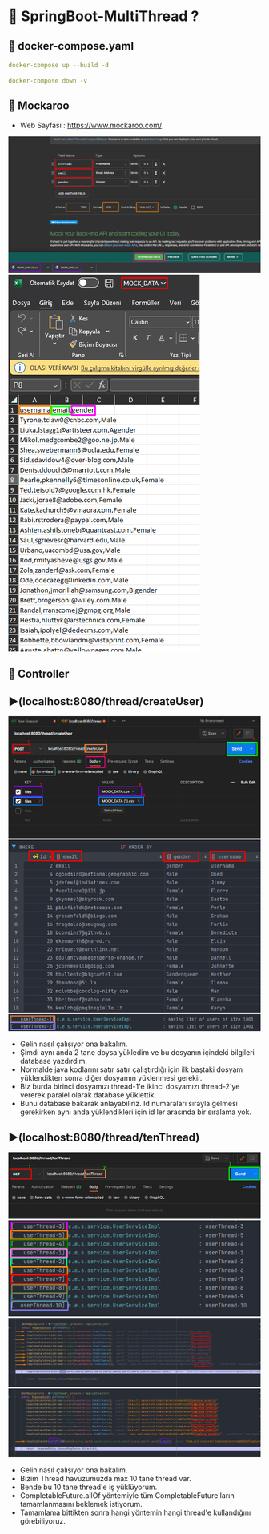 # 🎯 SpringBoot-MultiThread ?

## 📌 docker-compose.yaml

```yaml
docker-compose up --build -d
```

```yaml
docker-compose down -v
```

## 📌 Mockaroo

* Web Sayfası : https://www.mockaroo.com/

<img src="https://github.com/rasitesdmr/SpringBoot-MultiThread/blob/master/image/th1.png">

<img src="https://github.com/rasitesdmr/SpringBoot-MultiThread/blob/master/image/th2.png">

## 📌 Controller

## ▶️(localhost:8080/thread/createUser)

<img src="https://github.com/rasitesdmr/SpringBoot-MultiThread/blob/master/image/th3.png">

<img src="https://github.com/rasitesdmr/SpringBoot-MultiThread/blob/master/image/th4.png">

<img src="https://github.com/rasitesdmr/SpringBoot-MultiThread/blob/master/image/th5.png">

* Gelin nasıl çalışıyor ona bakalım. 
* Şimdi aynı anda 2 tane doysa yükledim ve bu dosyanın içindeki bilgileri database yazdırdım.
* Normalde java kodlarını satır satır çalıştırdığı için ilk baştaki dosyam yüklendikten sonra diğer dosyamın yüklenmesi gerekir.
* Biz burda birinci dosyamızı thread-1'e ikinci dosyamızı thread-2'ye vererek paralel olarak database yüklettik.
* Bunu database bakarak anlayabiliriz. Id numaraları sırayla gelmesi gerekirken aynı anda yüklendikleri için id ler arasında bir sıralama yok.

## ▶️(localhost:8080/thread/tenThread)

<img src="https://github.com/rasitesdmr/SpringBoot-MultiThread/blob/master/image/th6.png">

<img src="https://github.com/rasitesdmr/SpringBoot-MultiThread/blob/master/image/th7.png">

<img src="https://github.com/rasitesdmr/SpringBoot-MultiThread/blob/master/image/th8.png">

<img src="https://github.com/rasitesdmr/SpringBoot-MultiThread/blob/master/image/th9.png">

* Gelin nasıl çalışıyor ona bakalım. 
* Bizim Thread havuzumuzda max 10 tane thread var.
* Bende bu 10 tane thread'e iş yüklüyorum.
* CompletableFuture.allOf yöntemiyle tüm CompletableFuture'ların tamamlanmasını beklemek istiyorum.
* Tamamlama bittikten sonra hangi yöntemin hangi thread'e kullandığını görebiliyoruz.

